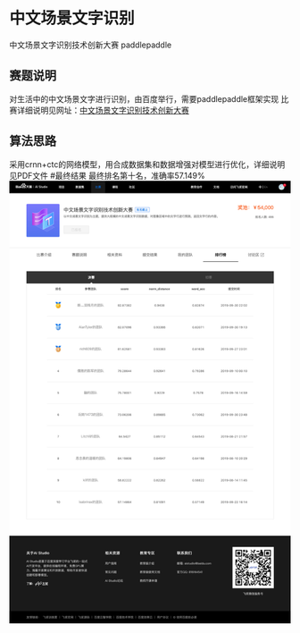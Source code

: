 # 中文场景文字识别
中文场景文字识别技术创新大赛 paddlepaddle
## 赛题说明
对生活中的中文场景文字进行识别，由百度举行，需要paddlepaddle框架实现
比赛详细说明见网址：[中文场景文字识别技术创新大赛](https://aistudio.baidu.com/aistudio/competition/detail/8)
## 算法思路
采用crnn+ctc的网络模型，用合成数据集和数据增强对模型进行优化，详细说明见PDF文件
#最终结果
最终排名第十名，准确率57.149%
![result](aistudio.baidu.com_aistudio_competition_detail_8.png)
